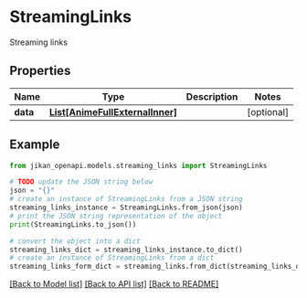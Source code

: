 # StreamingLinks

Streaming links

## Properties

Name | Type | Description | Notes
------------ | ------------- | ------------- | -------------
**data** | [**List[AnimeFullExternalInner]**](AnimeFullExternalInner.md) |  | [optional] 

## Example

```python
from jikan_openapi.models.streaming_links import StreamingLinks

# TODO update the JSON string below
json = "{}"
# create an instance of StreamingLinks from a JSON string
streaming_links_instance = StreamingLinks.from_json(json)
# print the JSON string representation of the object
print(StreamingLinks.to_json())

# convert the object into a dict
streaming_links_dict = streaming_links_instance.to_dict()
# create an instance of StreamingLinks from a dict
streaming_links_form_dict = streaming_links.from_dict(streaming_links_dict)
```
[[Back to Model list]](../README.md#documentation-for-models) [[Back to API list]](../README.md#documentation-for-api-endpoints) [[Back to README]](../README.md)


